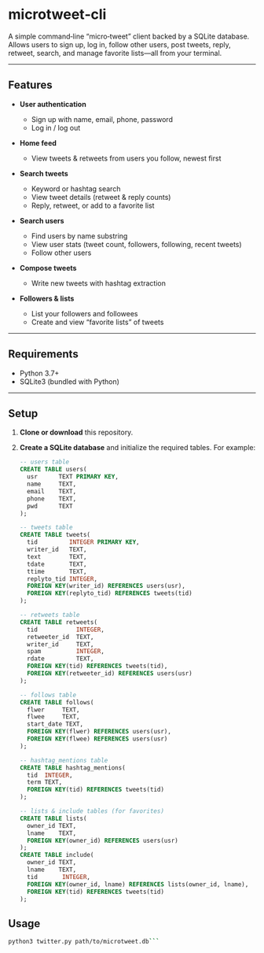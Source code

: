 # microtweet‑cli

A simple command‑line “micro‑tweet” client backed by a SQLite database.  
Allows users to sign up, log in, follow other users, post tweets, reply, retweet, search, and manage favorite lists—all from your terminal.

---

## Features

- **User authentication**  
  - Sign up with name, email, phone, password  
  - Log in / log out  

- **Home feed**  
  - View tweets & retweets from users you follow, newest first  

- **Search tweets**  
  - Keyword or hashtag search  
  - View tweet details (retweet & reply counts)  
  - Reply, retweet, or add to a favorite list  

- **Search users**  
  - Find users by name substring  
  - View user stats (tweet count, followers, following, recent tweets)  
  - Follow other users  

- **Compose tweets**  
  - Write new tweets with hashtag extraction  

- **Followers & lists**  
  - List your followers and followees  
  - Create and view “favorite lists” of tweets  

---

## Requirements

- Python 3.7+  
- SQLite3 (bundled with Python)  

---

## Setup

1. **Clone or download** this repository.  
2. **Create a SQLite database** and initialize the required tables. For example:

   ```sql
   -- users table
   CREATE TABLE users(
     usr      TEXT PRIMARY KEY,
     name     TEXT,
     email    TEXT,
     phone    TEXT,
     pwd      TEXT
   );

   -- tweets table
   CREATE TABLE tweets(
     tid         INTEGER PRIMARY KEY,
     writer_id   TEXT,
     text        TEXT,
     tdate       TEXT,
     ttime       TEXT,
     replyto_tid INTEGER,
     FOREIGN KEY(writer_id) REFERENCES users(usr),
     FOREIGN KEY(replyto_tid) REFERENCES tweets(tid)
   );

   -- retweets table
   CREATE TABLE retweets(
     tid           INTEGER,
     retweeter_id  TEXT,
     writer_id     TEXT,
     spam          INTEGER,
     rdate         TEXT,
     FOREIGN KEY(tid) REFERENCES tweets(tid),
     FOREIGN KEY(retweeter_id) REFERENCES users(usr)
   );

   -- follows table
   CREATE TABLE follows(
     flwer     TEXT,
     flwee     TEXT,
     start_date TEXT,
     FOREIGN KEY(flwer) REFERENCES users(usr),
     FOREIGN KEY(flwee) REFERENCES users(usr)
   );

   -- hashtag_mentions table
   CREATE TABLE hashtag_mentions(
     tid  INTEGER,
     term TEXT,
     FOREIGN KEY(tid) REFERENCES tweets(tid)
   );

   -- lists & include tables (for favorites)
   CREATE TABLE lists(
     owner_id TEXT,
     lname    TEXT,
     FOREIGN KEY(owner_id) REFERENCES users(usr)
   );
   CREATE TABLE include(
     owner_id TEXT,
     lname    TEXT,
     tid       INTEGER,
     FOREIGN KEY(owner_id, lname) REFERENCES lists(owner_id, lname),
     FOREIGN KEY(tid) REFERENCES tweets(tid)
   );

## Usage
```bash
python3 twitter.py path/to/microtweet.db```
